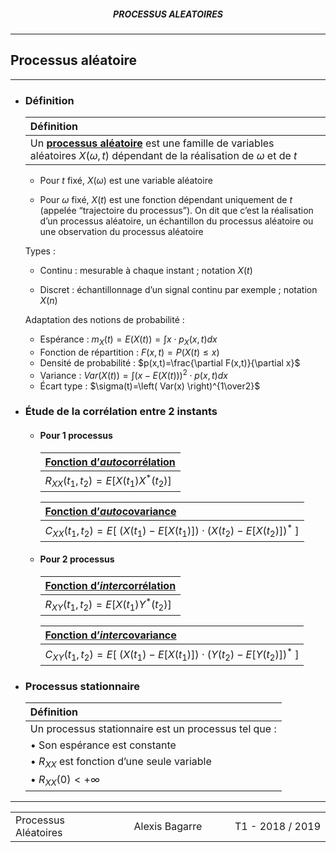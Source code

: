<h5 style="text-align: center"> PROCESSUS ALEATOIRES </h5>

------

## **Processus aléatoire**

---

- ### Définition

  | Définition                                                   |
  | :----------------------------------------------------------- |
  | Un <u>**processus aléatoire**</u> est une famille de variables aléatoires $X(\omega, t)$ dépendant de la réalisation de $\omega$ et de $t$ |

  - Pour $t$ fixé, $X(\omega)$ est une variable aléatoire

  - Pour $\omega$ fixé, $X(t)$ est une fonction dépendant uniquement de $t$ (appelée “trajectoire du processus”). On dit que c’est la réalisation d’un processus aléatoire, un échantillon du processus aléatoire ou une observation du processus aléatoire


  Types : 

  - Continu : mesurable à chaque instant ; notation $X(t)$

  - Discret : échantillonnage d’un signal continu par exemple ; notation $X(n)$


  Adaptation des notions de probabilité :

  - Espérance : $m_X(t) = E(X(t))=\int x \cdot p_X(x,t) dx$
  - Fonction de répartition : $F(x,t)=P(X(t)\leq x)$
  - Densité de probabilité : $p(x,t)=\frac{\partial F(x,t)}{\partial x}$
  - Variance : $Var(X(t))=\int \left( x-E(X(t)) \right)^2 \cdot p(x,t)dx$
  - Écart type : $\sigma(t)=\left( Var(x) \right)^{1\over2}$



- ### Étude de  la corrélation entre 2 instants

  - #### Pour 1 processus

    | <u>**Fonction d’*auto*corrélation**</u> |
    | :-------------------------------------- |
    | $R_{XX}(t_1,t_2)=E[X(t_1)X^*(t_2)]$     |

    | <u>**Fonction d’*auto*covariance**</u>                       |
    | :----------------------------------------------------------- |
    | $C_{XX}(t_1,t_2)=E\left[ \ \left( X(t_1)-E[X(t_1)] \right) \cdot \left(X(t_2)-E[X(t_2)] \right)^*\ \right]$ |

  - #### Pour 2 processus

    | <u>**Fonction d’*inter*corrélation**</u> |
    | :--------------------------------------- |
    | $R_{XY}(t_1,t_2)=E[X(t_1)Y^*(t_2)]$      |

    | <u>**Fonction d’*inter*covariance**</u>                      |
    | :----------------------------------------------------------- |
    | $C_{XY}(t_1,t_2)=E\left[ \ \left( X(t_1)-E[X(t_1)] \right) \cdot \left(Y(t_2)-E[Y(t_2)] \right)^*\ \right]$ |

- ### Processus stationnaire

  | Définition                                           |
  | :--------------------------------------------------- |
  | Un processus stationnaire est un processus tel que : |
  | &bull; Son espérance est constante                   |
  | &bull; $R_{XX}$ est fonction d’une seule variable    |
  | &bull; $R_{XX}(0)<+\infty$                           |

---

<table width="90%">
<tr>
<td style="width: 30%; text-align: left; background:transparent; border:0;">Processus Aléatoires</td>
<td style="width: 30%; text-align: center; background:transparent; border:0;">Alexis Bagarre</td>
<td style="width: 30%; text-align: right; background:transparent; border:0;">T1 - 2018 / 2019</td>
</tr>
</table>